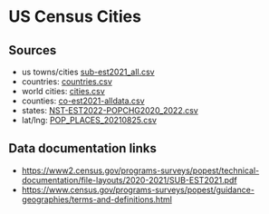 # US Census Cities

## Sources
* us towns/cities [sub-est2021_all.csv](https://www.census.gov/data/tables/time-series/demo/popest/2020s-total-cities-and-towns.html#ds)
* countries: [countries.csv](https://raw.githubusercontent.com/umpirsky/country-list/master/data/en_US/country.csv)
* world cities: [cities.csv](https://simplemaps.com/data/world-cities)
* counties: [co-est2021-alldata.csv](https://www.census.gov/data/tables/time-series/demo/popest/2020s-counties-total.html#par_textimage)
* states: [NST-EST2022-POPCHG2020_2022.csv](https://www.census.gov/data/tables/time-series/demo/popest/2020s-state-total.html#par_textimage)
* lat/lng: [POP_PLACES_20210825.csv](https://www.usgs.gov/u.s.-board-on-geographic-names/download-gnis-data)


## Data documentation links
* https://www2.census.gov/programs-surveys/popest/technical-documentation/file-layouts/2020-2021/SUB-EST2021.pdf
* https://www.census.gov/programs-surveys/popest/guidance-geographies/terms-and-definitions.html
